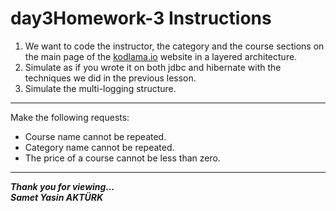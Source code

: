 # day3Homework-3 Instructions

1. We want to code the instructor, the category and the course sections on the main page of the [kodlama.io](https://www.kodlama.io/) website in a layered architecture.
2. Simulate as if you wrote it on both jdbc and hibernate with the techniques we did in the previous lesson.
3. Simulate the multi-logging structure.
---
Make the following requests:

* Course name cannot be repeated.
* Category name cannot be repeated.
* The price of a course cannot be less than zero.

---
<b><em>Thank you for viewing... <br>
Samet Yasin AKTÜRK </em></b>

